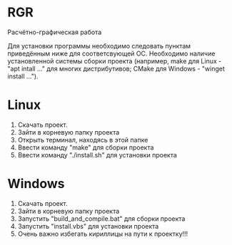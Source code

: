 # RGR
Расчётно-графическая работа

Для установки программы необходимо следовать пунктам приведённым ниже для соответсвующей ОС.
Необходимо наличие установленной системы сборки проекта (например, make для Linux - "apt intall ..." для многих дистрибутивов; CMake для Windows  - "winget install ...").

# Linux
1. Скачать проект.
2. Зайти в корневую папку проекта
3. Открыть терминал, находясь в этой папке
4. Ввести команду "make" для сборки проекта
5. Ввести команду "./install.sh" для установки проекта

# Windows
1. Скачать проект.
2. Зайти в корневую папку проекта
3. Запустить "build_and_compile.bat" для сборки проекта
4. Запустить "install.vbs" для установки проекта
5. Очень важно избегать кириллицы на пути к проектку!!!
